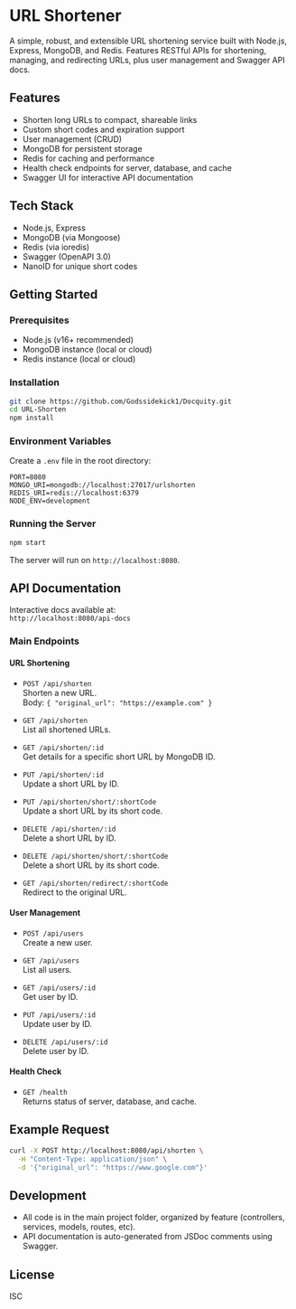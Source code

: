 # URL Shortener

A simple, robust, and extensible URL shortening service built with Node.js, Express, MongoDB, and Redis. Features RESTful APIs for shortening, managing, and redirecting URLs, plus user management and Swagger API docs.

## Features

- Shorten long URLs to compact, shareable links
- Custom short codes and expiration support
- User management (CRUD)
- MongoDB for persistent storage
- Redis for caching and performance
- Health check endpoints for server, database, and cache
- Swagger UI for interactive API documentation

## Tech Stack

- Node.js, Express
- MongoDB (via Mongoose)
- Redis (via ioredis)
- Swagger (OpenAPI 3.0)
- NanoID for unique short codes

## Getting Started

### Prerequisites

- Node.js (v16+ recommended)
- MongoDB instance (local or cloud)
- Redis instance (local or cloud)

### Installation

```bash
git clone https://github.com/Godssidekick1/Docquity.git
cd URL-Shorten
npm install
```

### Environment Variables

Create a `.env` file in the root directory:

```
PORT=8080
MONGO_URI=mongodb://localhost:27017/urlshorten
REDIS_URI=redis://localhost:6379
NODE_ENV=development
```

### Running the Server

```bash
npm start
```

The server will run on `http://localhost:8080`.

## API Documentation

Interactive docs available at:  
`http://localhost:8080/api-docs`

### Main Endpoints

#### URL Shortening

- `POST /api/shorten`  
  Shorten a new URL.  
  Body: `{ "original_url": "https://example.com" }`

- `GET /api/shorten`  
  List all shortened URLs.

- `GET /api/shorten/:id`  
  Get details for a specific short URL by MongoDB ID.

- `PUT /api/shorten/:id`  
  Update a short URL by ID.

- `PUT /api/shorten/short/:shortCode`  
  Update a short URL by its short code.

- `DELETE /api/shorten/:id`  
  Delete a short URL by ID.

- `DELETE /api/shorten/short/:shortCode`  
  Delete a short URL by its short code.

- `GET /api/shorten/redirect/:shortCode`  
  Redirect to the original URL.

#### User Management

- `POST /api/users`  
  Create a new user.

- `GET /api/users`  
  List all users.

- `GET /api/users/:id`  
  Get user by ID.

- `PUT /api/users/:id`  
  Update user by ID.

- `DELETE /api/users/:id`  
  Delete user by ID.

#### Health Check

- `GET /health`  
  Returns status of server, database, and cache.

## Example Request

```bash
curl -X POST http://localhost:8080/api/shorten \
  -H "Content-Type: application/json" \
  -d '{"original_url": "https://www.google.com"}'
```

## Development

- All code is in the main project folder, organized by feature (controllers, services, models, routes, etc).
- API documentation is auto-generated from JSDoc comments using Swagger.

## License

ISC